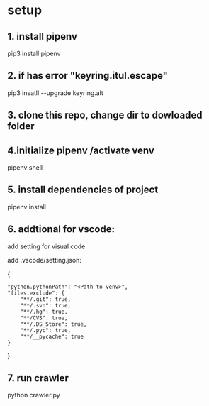 # setup
## 1. install pipenv
pip3 install pipenv

## 2. if has error "keyring.itul.escape"
pip3 insatll --upgrade keyring.alt

## 3. clone this repo, change dir to dowloaded folder

## 4.initialize pipenv /activate venv
pipenv shell

## 5. install dependencies of project
pipenv install

## 6. addtional for vscode:
add setting for visual code

add .vscode/setting.json:

{

    "python.pythonPath": "<Path to venv>",
    "files.exclude": {
        "**/.git": true,
        "**/.svn": true,
        "**/.hg": true,
        "**/CVS": true,
        "**/.DS_Store": true,
        "**/.pyc": true,
        "**/__pycache": true
    }
    
}

## 7. run crawler
python crawler.py

